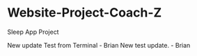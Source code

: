 # Website-Project-Coach-Z
Sleep App Project

New update Test from Terminal - Brian
New test update. - Brian

